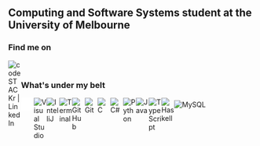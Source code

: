 ## Computing and Software Systems student at the University of Melbourne 

### Find me on
[<img align="left" alt="codeSTACKr | LinkedIn" width="26px" src="https://static.licdn.com/sc/h/akt4ae504epesldzj74dzred8"/>](https://www.linkedin.com/in/daniel-nappa-b202b91a0/)

<br />

### What's under my belt
<img align="left" alt="Zed" width="26px" src="https://raw.githubusercontent.com/zed-industries/zed/20c1f8245ae662a48932764e44d3295aa3244d02/assets/icons/logo_96.svg" />
<img align="left" alt="Visual Studio" width="26px" src="https://www.techspot.com/images2/downloads/topdownload/2021/08/2021-08-25-ts3_thumbs-628.png" />
<img align="left" alt="IntelliJ" width="26px" src="https://romainhaeuw.files.wordpress.com/2018/11/intellij_idea_logo-svg.png" />
<img align="left" alt="Terminal" width="26px" src="https://www.pulseway.com/Images/features/patch/3pp-logos/Windows_Terminal.png" />
<img align="left" alt="GitHub" width="26px" src="https://github.githubassets.com/favicons/favicon.svg" />
<img align="left" alt="Git" width="26px" src="https://3.bp.blogspot.com/-xhNpNJJyQhk/XIe4GY78RQI/AAAAAAAAItc/ouueFUj2Hqo5dntmnKqEaBJR4KQ4Q2K3ACK4BGAYYCw/s1600/logo%2Bgit%2Bicon.png" />
<img align="left" alt="C" width="26px" src="https://upload.wikimedia.org/wikipedia/commons/1/19/C_Logo.png" />
<img align="left" alt="C#" width="26px" src="https://seeklogo.com/images/C/c-sharp-c-logo-02F17714BA-seeklogo.com.png" />
<img align="left" alt="Python" width="26px" src="https://upload.wikimedia.org/wikipedia/commons/thumb/c/c3/Python-logo-notext.svg/1200px-Python-logo-notext.svg.png" />
<img align="left" alt="Java" width="26px" src="https://www.vectorlogo.zone/logos/java/java-icon.svg" />
<img align="left" alt="TypeScript" width="26px" src="https://upload.wikimedia.org/wikipedia/commons/4/4c/Typescript_logo_2020.svg" />
<img align="left" alt="Haskell" width="26px" src="https://wiki.haskell.org/wikiupload/4/4a/HaskellLogoStyPreview-1.png" />
<img align="middle" alt="MySQL" width="26px" src="https://www.mysql.com/common/logos/logo-mysql-170x115.png" />





<!--
**DanielNappa/DanielNappa** is a ✨ _special_ ✨ repository because its `README.md` (this file) appears on your GitHub profile.

Here are some ideas to get you started:

- 🔭 I’m currently working on ...
- 🌱 I’m currently learning ...
- 👯 I’m looking to collaborate on ...
- 🤔 I’m looking for help with ...
- 💬 Ask me about ...
- 📫 How to reach me: ...
- 😄 Pronouns: ...
- ⚡ Fun fact: ...
-->
